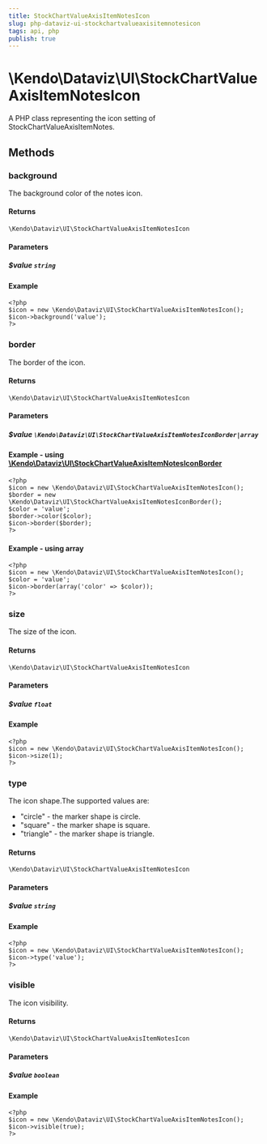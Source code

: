 ```yaml
---
title: StockChartValueAxisItemNotesIcon
slug: php-dataviz-ui-stockchartvalueaxisitemnotesicon
tags: api, php
publish: true
---
```


# \Kendo\Dataviz\UI\StockChartValueAxisItemNotesIcon

A PHP class representing the icon setting of StockChartValueAxisItemNotes.


## Methods

### background
The background color of the notes icon.

#### Returns
`\Kendo\Dataviz\UI\StockChartValueAxisItemNotesIcon`

#### Parameters

##### $value `string`



#### Example 
    <?php
    $icon = new \Kendo\Dataviz\UI\StockChartValueAxisItemNotesIcon();
    $icon->background('value');
    ?>

### border

The border of the icon.

#### Returns
`\Kendo\Dataviz\UI\StockChartValueAxisItemNotesIcon`

#### Parameters

##### $value `\Kendo\Dataviz\UI\StockChartValueAxisItemNotesIconBorder|array`


#### Example - using [\Kendo\Dataviz\UI\StockChartValueAxisItemNotesIconBorder](/api/wrappers/php/Kendo/Dataviz/UI/StockChartValueAxisItemNotesIconBorder)
    <?php
    $icon = new \Kendo\Dataviz\UI\StockChartValueAxisItemNotesIcon();
    $border = new \Kendo\Dataviz\UI\StockChartValueAxisItemNotesIconBorder();
    $color = 'value';
    $border->color($color);
    $icon->border($border);
    ?>

#### Example - using array

    <?php
    $icon = new \Kendo\Dataviz\UI\StockChartValueAxisItemNotesIcon();
    $color = 'value';
    $icon->border(array('color' => $color));
    ?>

### size
The size of the icon.

#### Returns
`\Kendo\Dataviz\UI\StockChartValueAxisItemNotesIcon`

#### Parameters

##### $value `float`



#### Example 
    <?php
    $icon = new \Kendo\Dataviz\UI\StockChartValueAxisItemNotesIcon();
    $icon->size(1);
    ?>

### type
The icon shape.The supported values are:
* "circle" - the marker shape is circle.
* "square" - the marker shape is square.
* "triangle" - the marker shape is triangle.

#### Returns
`\Kendo\Dataviz\UI\StockChartValueAxisItemNotesIcon`

#### Parameters

##### $value `string`



#### Example 
    <?php
    $icon = new \Kendo\Dataviz\UI\StockChartValueAxisItemNotesIcon();
    $icon->type('value');
    ?>

### visible
The icon visibility.

#### Returns
`\Kendo\Dataviz\UI\StockChartValueAxisItemNotesIcon`

#### Parameters

##### $value `boolean`



#### Example 
    <?php
    $icon = new \Kendo\Dataviz\UI\StockChartValueAxisItemNotesIcon();
    $icon->visible(true);
    ?>

